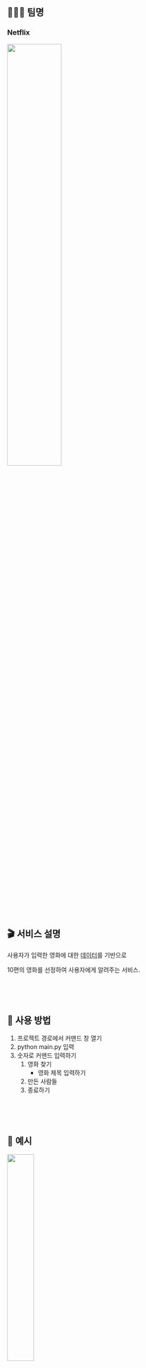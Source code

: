 ## 👨‍👦‍👦  팀명

### Netflix

<img src="https://assets.brand.microsites.netflix.io/assets/493f5bba-81a4-11e9-bf79-066b49664af6_cm_1440w.png?v=16" width='50%'>

&nbsp;

&nbsp;

## 🎬 서비스 설명

사용자가 입력한 영화에 대한 [데이터](https://www.kaggle.com/rounakbanik/the-movies-dataset/data#movies_metadata.csv)를 기반으로

10편의 영화를 선정하여 사용자에게 알려주는 서비스.

&nbsp;

&nbsp;

## 📜 사용 방법

1. 프로젝트 경로에서 커맨드 창 열기
2. python main.py 입력
3. 숫자로 커맨드 입력하기
   1. 영화 찾기
      - 영화 제목 입력하기
   2. 만든 사람들
   3. 종료하기

&nbsp;

&nbsp;

## 🔎 예시

<img src='https://user-images.githubusercontent.com/22045424/78979484-ece42500-7b56-11ea-8ad3-4c44e1de8fd5.png' width='35%'>

&nbsp;

&nbsp;

## 📘 사용한 기계 학습 기법

TF-IDF 행렬을 이용한 비지도 학습.

영화 설명을 문서로 하여, 각 문서에 대한 코사인 유사도를 계산.

&nbsp;

&nbsp;

## 📚 파일 구조

- .gitignore

  - GitHub 에 push 하지 않을 파일들 기술

  

- main.py

  - CLI 로 구현한 영화 추천 시스템과 크레딧

  

- utils.py

  - TF-IDF 행렬 변환과 코사인 유사도 계산, 추천 리스트 반환하는 함수

&nbsp;

&nbsp;

## 👨‍💻 참여한 사람

<img src="https://avatars1.githubusercontent.com/u/22045424?s=460&u=ca50dfe118526cb24eed14a2dc0a42723189f570&v=4" width='20%'>

&nbsp;

💻 GitHub : [@jkjan](https://github.com/jkjan)

📖 Blog : [BlogDuProgramming](https://jkjan.github.io/)

&nbsp;

